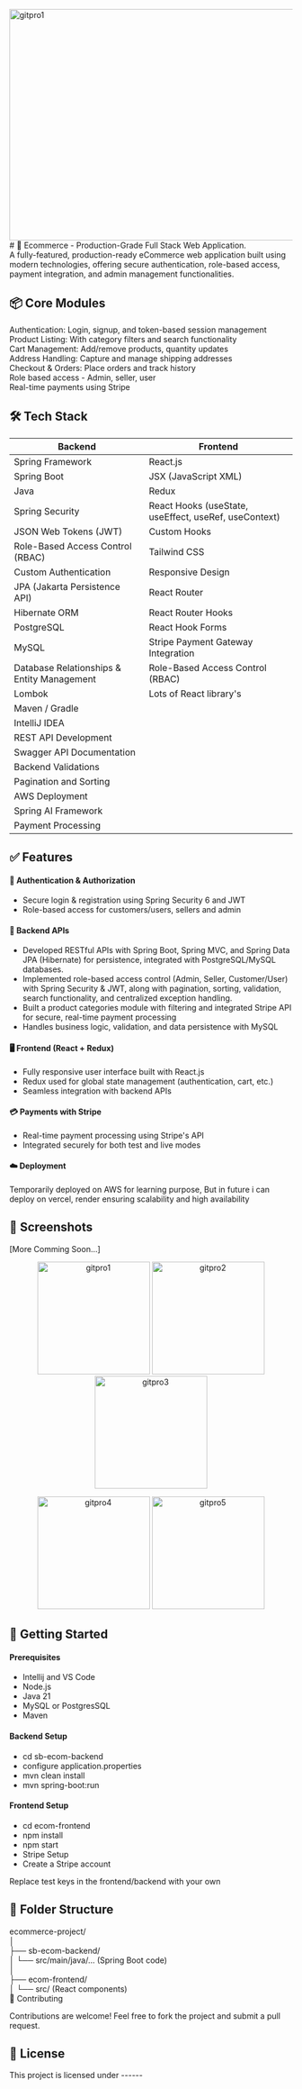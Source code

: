 <img width="959" height="411" alt="gitpro1" src="https://github.com/user-attachments/assets/72b65f79-57a8-43f7-a772-3235406ede24" /># 🛒 Ecommerce - Production-Grade Full Stack Web Application.  
A fully-featured, production-ready eCommerce web application built using modern technologies, offering secure authentication, role-based access, payment integration, and admin management functionalities.

## 📦 Core Modules

Authentication: Login, signup, and token-based session management  
Product Listing: With category filters and search functionality  
Cart Management: Add/remove products, quantity updates  
Address Handling: Capture and manage shipping addresses  
Checkout & Orders: Place orders and track history  
Role based access - Admin, seller, user  
Real-time payments using Stripe  

## 🛠️ Tech Stack

| **Backend**                                         | **Frontend**                                         |
|-----------------------------------------------------|------------------------------------------------------|
| Spring Framework                                    | React.js                                             |
| Spring Boot                                         | JSX (JavaScript XML)                                 |
| Java                                                | Redux                                                |
| Spring Security                                     | React Hooks (useState, useEffect, useRef, useContext)|
| JSON Web Tokens (JWT)                               | Custom Hooks                                         |
| Role-Based Access Control (RBAC)                    | Tailwind CSS                                         |
| Custom Authentication                               | Responsive Design                                    |
| JPA (Jakarta Persistence API)                       | React Router                                         |
| Hibernate ORM                                       | React Router Hooks                                   |
| PostgreSQL                                          | React Hook Forms                                     |
| MySQL                                               | Stripe Payment Gateway Integration                   |
| Database Relationships & Entity Management          | Role-Based Access Control (RBAC)                     |
| Lombok                                              | Lots of React library's                              |
| Maven / Gradle                                      |                                                      |
| IntelliJ IDEA                                       |                                                      |
| REST API Development                                |                                                      |
| Swagger API Documentation                           |                                                      |
| Backend Validations                                 |                                                      |
| Pagination and Sorting                              |                                                      |
| AWS Deployment                                      |                                                      |
| Spring AI Framework                                 |                                                      |
| Payment Processing                                  |                                                      |


## ✅ Features

#### 🔐 Authentication & Authorization  
   - Secure login & registration using Spring Security 6 and JWT  
   - Role-based access for customers/users, sellers and admin  

#### 🔄 Backend APIs  
  - Developed RESTful APIs with Spring Boot, Spring MVC, and Spring Data JPA (Hibernate) for persistence, integrated with PostgreSQL/MySQL databases.  
  - Implemented role-based access control (Admin, Seller, Customer/User) with Spring Security & JWT, along with pagination, sorting, validation, search functionality, and    centralized exception handling.  
  - Built a product categories module with filtering and integrated Stripe API for secure, real-time payment processing  
  - Handles business logic, validation, and data persistence with MySQL  

#### 🖥️ Frontend (React + Redux)  
  - Fully responsive user interface built with React.js  
  - Redux used for global state management (authentication, cart, etc.)  
  - Seamless integration with backend APIs  

#### 💳 Payments with Stripe  
  - Real-time payment processing using Stripe's API  
  - Integrated securely for both test and live modes

#### ☁️ Deployment

Temporarily deployed on AWS for learning purpose, But in future i can deploy on vercel, render ensuring scalability and high availability

## 📸 Screenshots  
[More Comming Soon...]  

<p align="center">
  <img src="https://github.com/user-attachments/assets/e57e0607-e4dd-46cb-818f-63deb9750afa" alt="gitpro1" width="200"/>
  <img src="https://github.com/user-attachments/assets/36f0a0b0-01df-47f5-a60e-3b2c2bbc640b" alt="gitpro2" width="200"/>
  <img src="https://github.com/user-attachments/assets/e1a57520-d51d-4983-862e-3d7852ff738d" alt="gitpro3" width="200"/>
</p>

<p align="center">
  <img src="https://github.com/user-attachments/assets/2b222b0a-daf4-4764-81b0-e265ea034fe5" alt="gitpro4" width="200"/>
  <img src="https://github.com/user-attachments/assets/32ad2c05-b945-458e-8805-52d54557d2eb" alt="gitpro5" width="200"/>
</p>

## 🏁 Getting Started  
#### Prerequisites  
 - Intellij and VS Code
 - Node.js  
 - Java 21  
 - MySQL or PostgresSQL  
 - Maven  
 
#### Backend Setup  
- cd sb-ecom-backend  
- configure application.properties  
- mvn clean install  
- mvn spring-boot:run  

#### Frontend Setup
- cd ecom-frontend  
- npm install  
- npm start  
- Stripe Setup  
- Create a Stripe account  

Replace test keys in the frontend/backend with your own

## 📂 Folder Structure

 ecommerce-project/  
 │  
 ├── sb-ecom-backend/  
 │   └── src/main/java/... (Spring Boot code)  
 │  
 ├── ecom-frontend/  
 │   └── src/ (React components)  
 🤝 Contributing  
 
Contributions are welcome! Feel free to fork the project and submit a pull request.

## 📃 License  
This project is licensed under ------
